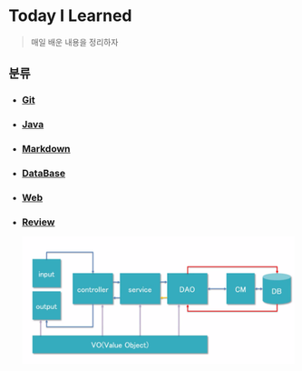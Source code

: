 # Today I Learned

> 매일 배운 내용을 정리하자



## 분류


- ### [Git](./git)

- ### [Java](./Java)

- ### [Markdown](./Markdown)

- ### [DataBase](./DataBase)

- ### [Web](./Web)

- ### [Review](./Review)

  

  
  
  ![웹 어플리케이션의 기본구조](md-images/%EC%9B%B9%20%EC%96%B4%ED%94%8C%EB%A6%AC%EC%BC%80%EC%9D%B4%EC%85%98%EC%9D%98%20%EA%B8%B0%EB%B3%B8%EA%B5%AC%EC%A1%B0.PNG)

